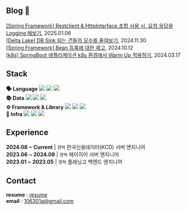 Blog 📝  
---
[[Spring Framework] Restclient & HttpInterface 조합 사용 시, 요청 응답을 Logging 해보기](https://sweeeetgoguma.tistory.com/entry/Spring-Boot-Restclient-HttpInterface-%EC%A1%B0%ED%95%A9-%EC%82%AC%EC%9A%A9-%EC%8B%9C-%EC%9A%94%EC%B2%AD-%EC%9D%91%EB%8B%B5%EC%9D%84-Logging-%ED%95%B4%EB%B3%B4%EC%9E%90), 2025.01.06 <br/>
[[Delta Lake] DB Sink 되는 건들의 모수를 줄여보기](https://sweeeetgoguma.tistory.com/entry/Delta-Lake-DB-Sink-%EB%90%98%EB%8A%94-%EA%B1%B4%EB%93%A4%EC%9D%98-%EB%AA%A8%EC%88%98%EB%A5%BC-%EC%A4%84%EC%97%AC%EB%B3%B4%EA%B8%B0), 2024.11.30 <br/> 
[[Spring Framework] Bean 등록에 대한 재고](https://sweeeetgoguma.tistory.com/entry/Bean-%EB%93%B1%EB%A1%9D%EC%97%90-%EB%8C%80%ED%95%9C-%EC%9E%AC%EA%B3%A0), 2024.10.12 <br/> 
[[k8s] SpringBoot 애플리케이션 k8s 환경에서 Warm Up 적용하기](https://sweeeetgoguma.tistory.com/entry/Spring-Boot-%EC%95%A0%ED%94%8C%EB%A6%AC%EC%BC%80%EC%9D%B4%EC%85%98-k8s-%ED%99%98%EA%B2%BD%EC%97%90%EC%84%9C-WarmUp-%EC%A0%81%EC%9A%A9%ED%95%98%EA%B8%B0), 2024.03.17   

Stack 
---

**🗣 Language**   <img src="https://img.shields.io/badge/Kotlin-7F52FF?style=flat-square&logo=Kotlin&logoColor=white"/></a> <img src="https://img.shields.io/badge/Java-000000?style=flat-square&logo=OpenJDK&logoColor=white"/></a> <img src="https://img.shields.io/badge/Python-3776AB?style=flat-square&logo=Python&logoColor=white"/></a>   
**📚 Data**  <img src="https://img.shields.io/badge/MySQL-4479A1?style=flat-square&logo=MySQL&logoColor=white"/></a> <img src="https://img.shields.io/badge/PostgreSQL-4169E1?style=flat-square&logo=PostgreSQL&logoColor=white"/></a> <img src="https://img.shields.io/badge/Redis-DC382D?style=flat-square&logo=Redis&logoColor=white"/></a>  
**⚙️ Framework & Library**  <img src="https://img.shields.io/badge/Spring Boot-6DB33F?style=flat-square&logo=spring%20boot&logoColor=white"/></a> <img src="https://img.shields.io/badge/Django-092E20?style=flat-square&logo=django&logoColor=white"/></a> 
  <img src="https://img.shields.io/badge/Apache Spark-E25A1C?style=flat-square&logo=apachespark&logoColor=white"/>  
**🔨 Infra** <img src="https://img.shields.io/badge/Kafka-231F20?style=flat-square&logo=ApacheKafka&logoColor=white"/></a> <img src="https://img.shields.io/badge/Databricks-FF3621?style=flat-square&logo=databricks&logoColor=white"/> <img src="https://img.shields.io/badge/Kubernetes-326CE5?style=flat-square&logo=Kubernetes&logoColor=white"/></a> 



Experience  
---
**2024.08 ~ Current** | `경력`  한국신용데이터(KCD) 서버 엔지니어  
**2023.06 ~ 2024.08** | `경력`  페이히어 서버 엔지니어  
**2023.01 ~ 2023.05** | `경력`  플래닝고 백엔드 엔지니어

Contact
---
**resume** : [resume](https://diligent-vanadium-9de.notion.site/Backend-Engineer-2fb104957edd4bd6aead26ab53551db4?pvs=4)  
**email** : 106301a@gmail.com
